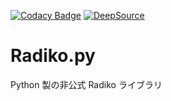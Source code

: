 [![Codacy Badge](https://api.codacy.com/project/badge/Grade/4921a4bf140a4809a9779cfb84c0778d)](https://app.codacy.com/gh/kokarare1212/Radiko.py?utm_source=github.com&utm_medium=referral&utm_content=kokarare1212/Radiko.py&utm_campaign=Badge_Grade_Settings)
[![DeepSource](https://deepsource.io/gh/kokarare1212/Radiko.py.svg/?label=active+issues&show_trend=true)](https://deepsource.io/gh/kokarare1212/Radiko.py/?ref=repository-badge)

# Radiko.py

Python 製の非公式 Radiko ライブラリ
